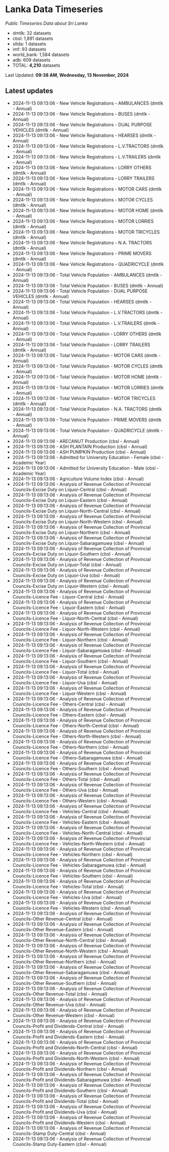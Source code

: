 # Lanka Data Timeseries
*Public Timeseries Data about Sri Lanka*

* dmtlk: 32 datasets
* cbsl: 1,891 datasets
* sltda: 1 datasets
* imf: 93 datasets
* world_bank: 1,584 datasets
* adb: 609 datasets
* TOTAL: **4,210** datasets

Last Updated: **09:38 AM, Wednesday, 13 November, 2024**

## Latest updates

* 2024-11-13 09:13:06 - New Vehicle Registrations - AMBULANCES (dmtlk - Annual)
* 2024-11-13 09:13:06 - New Vehicle Registrations - BUSES (dmtlk - Annual)
* 2024-11-13 09:13:06 - New Vehicle Registrations - DUAL PURPOSE VEHICLES (dmtlk - Annual)
* 2024-11-13 09:13:06 - New Vehicle Registrations - HEARSES (dmtlk - Annual)
* 2024-11-13 09:13:06 - New Vehicle Registrations - L.V.TRACTORS (dmtlk - Annual)
* 2024-11-13 09:13:06 - New Vehicle Registrations - L.V.TRAILERS (dmtlk - Annual)
* 2024-11-13 09:13:06 - New Vehicle Registrations - LORRY OTHERS (dmtlk - Annual)
* 2024-11-13 09:13:06 - New Vehicle Registrations - LORRY TRAILERS (dmtlk - Annual)
* 2024-11-13 09:13:06 - New Vehicle Registrations - MOTOR CARS (dmtlk - Annual)
* 2024-11-13 09:13:06 - New Vehicle Registrations - MOTOR CYCLES (dmtlk - Annual)
* 2024-11-13 09:13:06 - New Vehicle Registrations - MOTOR HOME (dmtlk - Annual)
* 2024-11-13 09:13:06 - New Vehicle Registrations - MOTOR LORRIES (dmtlk - Annual)
* 2024-11-13 09:13:06 - New Vehicle Registrations - MOTOR TRICYCLES (dmtlk - Annual)
* 2024-11-13 09:13:06 - New Vehicle Registrations - N.A. TRACTORS (dmtlk - Annual)
* 2024-11-13 09:13:06 - New Vehicle Registrations - PRIME MOVERS (dmtlk - Annual)
* 2024-11-13 09:13:06 - New Vehicle Registrations - QUADRICYCLE (dmtlk - Annual)
* 2024-11-13 09:13:06 - Total Vehicle Population - AMBULANCES (dmtlk - Annual)
* 2024-11-13 09:13:06 - Total Vehicle Population - BUSES (dmtlk - Annual)
* 2024-11-13 09:13:06 - Total Vehicle Population - DUAL PURPOSE VEHICLES (dmtlk - Annual)
* 2024-11-13 09:13:06 - Total Vehicle Population - HEARSES (dmtlk - Annual)
* 2024-11-13 09:13:06 - Total Vehicle Population - L.V.TRACTORS (dmtlk - Annual)
* 2024-11-13 09:13:06 - Total Vehicle Population - L.V.TRAILERS (dmtlk - Annual)
* 2024-11-13 09:13:06 - Total Vehicle Population - LORRY OTHERS (dmtlk - Annual)
* 2024-11-13 09:13:06 - Total Vehicle Population - LORRY TRAILERS (dmtlk - Annual)
* 2024-11-13 09:13:06 - Total Vehicle Population - MOTOR CARS (dmtlk - Annual)
* 2024-11-13 09:13:06 - Total Vehicle Population - MOTOR CYCLES (dmtlk - Annual)
* 2024-11-13 09:13:06 - Total Vehicle Population - MOTOR HOME (dmtlk - Annual)
* 2024-11-13 09:13:06 - Total Vehicle Population - MOTOR LORRIES (dmtlk - Annual)
* 2024-11-13 09:13:06 - Total Vehicle Population - MOTOR TRICYCLES (dmtlk - Annual)
* 2024-11-13 09:13:06 - Total Vehicle Population - N.A. TRACTORS (dmtlk - Annual)
* 2024-11-13 09:13:06 - Total Vehicle Population - PRIME MOVERS (dmtlk - Annual)
* 2024-11-13 09:13:06 - Total Vehicle Population - QUADRICYCLE (dmtlk - Annual)
* 2024-11-13 09:13:06 - ARECANUT Production (cbsl - Annual)
* 2024-11-13 09:13:06 - ASH PLANTAIN Production (cbsl - Annual)
* 2024-11-13 09:13:06 - ASH PUMPKIN Production (cbsl - Annual)
* 2024-11-13 09:13:06 - Admitted for University Education - Female (cbsl - Academic Year)
* 2024-11-13 09:13:06 - Admitted for University Education - Male (cbsl - Academic Year)
* 2024-11-13 09:13:06 - Agriculture Volume Index (cbsl - Annual)
* 2024-11-13 09:13:06 - Analysis of Revenue Collection of Provincial Councils-Excise Duty on Liquor-Central (cbsl - Annual)
* 2024-11-13 09:13:06 - Analysis of Revenue Collection of Provincial Councils-Excise Duty on Liquor-Eastern (cbsl - Annual)
* 2024-11-13 09:13:06 - Analysis of Revenue Collection of Provincial Councils-Excise Duty on Liquor-North-Central (cbsl - Annual)
* 2024-11-13 09:13:06 - Analysis of Revenue Collection of Provincial Councils-Excise Duty on Liquor-North-Western (cbsl - Annual)
* 2024-11-13 09:13:06 - Analysis of Revenue Collection of Provincial Councils-Excise Duty on Liquor-Northern (cbsl - Annual)
* 2024-11-13 09:13:06 - Analysis of Revenue Collection of Provincial Councils-Excise Duty on Liquor-Sabaragamuwa (cbsl - Annual)
* 2024-11-13 09:13:06 - Analysis of Revenue Collection of Provincial Councils-Excise Duty on Liquor-Southern (cbsl - Annual)
* 2024-11-13 09:13:06 - Analysis of Revenue Collection of Provincial Councils-Excise Duty on Liquor-Total (cbsl - Annual)
* 2024-11-13 09:13:06 - Analysis of Revenue Collection of Provincial Councils-Excise Duty on Liquor-Uva (cbsl - Annual)
* 2024-11-13 09:13:06 - Analysis of Revenue Collection of Provincial Councils-Excise Duty on Liquor-Western (cbsl - Annual)
* 2024-11-13 09:13:06 - Analysis of Revenue Collection of Provincial Councils-Licence Fee - Liquor-Central (cbsl - Annual)
* 2024-11-13 09:13:06 - Analysis of Revenue Collection of Provincial Councils-Licence Fee - Liquor-Eastern (cbsl - Annual)
* 2024-11-13 09:13:06 - Analysis of Revenue Collection of Provincial Councils-Licence Fee - Liquor-North-Central (cbsl - Annual)
* 2024-11-13 09:13:06 - Analysis of Revenue Collection of Provincial Councils-Licence Fee - Liquor-North-Western (cbsl - Annual)
* 2024-11-13 09:13:06 - Analysis of Revenue Collection of Provincial Councils-Licence Fee - Liquor-Northern (cbsl - Annual)
* 2024-11-13 09:13:06 - Analysis of Revenue Collection of Provincial Councils-Licence Fee - Liquor-Sabaragamuwa (cbsl - Annual)
* 2024-11-13 09:13:06 - Analysis of Revenue Collection of Provincial Councils-Licence Fee - Liquor-Southern (cbsl - Annual)
* 2024-11-13 09:13:06 - Analysis of Revenue Collection of Provincial Councils-Licence Fee - Liquor-Total (cbsl - Annual)
* 2024-11-13 09:13:06 - Analysis of Revenue Collection of Provincial Councils-Licence Fee - Liquor-Uva (cbsl - Annual)
* 2024-11-13 09:13:06 - Analysis of Revenue Collection of Provincial Councils-Licence Fee - Liquor-Western (cbsl - Annual)
* 2024-11-13 09:13:06 - Analysis of Revenue Collection of Provincial Councils-Licence Fee - Others-Central (cbsl - Annual)
* 2024-11-13 09:13:06 - Analysis of Revenue Collection of Provincial Councils-Licence Fee - Others-Eastern (cbsl - Annual)
* 2024-11-13 09:13:06 - Analysis of Revenue Collection of Provincial Councils-Licence Fee - Others-North-Central (cbsl - Annual)
* 2024-11-13 09:13:06 - Analysis of Revenue Collection of Provincial Councils-Licence Fee - Others-North-Western (cbsl - Annual)
* 2024-11-13 09:13:06 - Analysis of Revenue Collection of Provincial Councils-Licence Fee - Others-Northern (cbsl - Annual)
* 2024-11-13 09:13:06 - Analysis of Revenue Collection of Provincial Councils-Licence Fee - Others-Sabaragamuwa (cbsl - Annual)
* 2024-11-13 09:13:06 - Analysis of Revenue Collection of Provincial Councils-Licence Fee - Others-Southern (cbsl - Annual)
* 2024-11-13 09:13:06 - Analysis of Revenue Collection of Provincial Councils-Licence Fee - Others-Total (cbsl - Annual)
* 2024-11-13 09:13:06 - Analysis of Revenue Collection of Provincial Councils-Licence Fee - Others-Uva (cbsl - Annual)
* 2024-11-13 09:13:06 - Analysis of Revenue Collection of Provincial Councils-Licence Fee - Others-Western (cbsl - Annual)
* 2024-11-13 09:13:06 - Analysis of Revenue Collection of Provincial Councils-Licence Fee - Vehicles-Central (cbsl - Annual)
* 2024-11-13 09:13:06 - Analysis of Revenue Collection of Provincial Councils-Licence Fee - Vehicles-Eastern (cbsl - Annual)
* 2024-11-13 09:13:06 - Analysis of Revenue Collection of Provincial Councils-Licence Fee - Vehicles-North-Central (cbsl - Annual)
* 2024-11-13 09:13:06 - Analysis of Revenue Collection of Provincial Councils-Licence Fee - Vehicles-North-Western (cbsl - Annual)
* 2024-11-13 09:13:06 - Analysis of Revenue Collection of Provincial Councils-Licence Fee - Vehicles-Northern (cbsl - Annual)
* 2024-11-13 09:13:06 - Analysis of Revenue Collection of Provincial Councils-Licence Fee - Vehicles-Sabaragamuwa (cbsl - Annual)
* 2024-11-13 09:13:06 - Analysis of Revenue Collection of Provincial Councils-Licence Fee - Vehicles-Southern (cbsl - Annual)
* 2024-11-13 09:13:06 - Analysis of Revenue Collection of Provincial Councils-Licence Fee - Vehicles-Total (cbsl - Annual)
* 2024-11-13 09:13:06 - Analysis of Revenue Collection of Provincial Councils-Licence Fee - Vehicles-Uva (cbsl - Annual)
* 2024-11-13 09:13:06 - Analysis of Revenue Collection of Provincial Councils-Licence Fee - Vehicles-Western (cbsl - Annual)
* 2024-11-13 09:13:06 - Analysis of Revenue Collection of Provincial Councils-Other Revenue-Central (cbsl - Annual)
* 2024-11-13 09:13:06 - Analysis of Revenue Collection of Provincial Councils-Other Revenue-Eastern (cbsl - Annual)
* 2024-11-13 09:13:06 - Analysis of Revenue Collection of Provincial Councils-Other Revenue-North-Central (cbsl - Annual)
* 2024-11-13 09:13:06 - Analysis of Revenue Collection of Provincial Councils-Other Revenue-North-Western (cbsl - Annual)
* 2024-11-13 09:13:06 - Analysis of Revenue Collection of Provincial Councils-Other Revenue-Northern (cbsl - Annual)
* 2024-11-13 09:13:06 - Analysis of Revenue Collection of Provincial Councils-Other Revenue-Sabaragamuwa (cbsl - Annual)
* 2024-11-13 09:13:06 - Analysis of Revenue Collection of Provincial Councils-Other Revenue-Southern (cbsl - Annual)
* 2024-11-13 09:13:06 - Analysis of Revenue Collection of Provincial Councils-Other Revenue-Total (cbsl - Annual)
* 2024-11-13 09:13:06 - Analysis of Revenue Collection of Provincial Councils-Other Revenue-Uva (cbsl - Annual)
* 2024-11-13 09:13:06 - Analysis of Revenue Collection of Provincial Councils-Other Revenue-Western (cbsl - Annual)
* 2024-11-13 09:13:06 - Analysis of Revenue Collection of Provincial Councils-Profit and Dividends-Central (cbsl - Annual)
* 2024-11-13 09:13:06 - Analysis of Revenue Collection of Provincial Councils-Profit and Dividends-Eastern (cbsl - Annual)
* 2024-11-13 09:13:06 - Analysis of Revenue Collection of Provincial Councils-Profit and Dividends-North-Central (cbsl - Annual)
* 2024-11-13 09:13:06 - Analysis of Revenue Collection of Provincial Councils-Profit and Dividends-North-Western (cbsl - Annual)
* 2024-11-13 09:13:06 - Analysis of Revenue Collection of Provincial Councils-Profit and Dividends-Northern (cbsl - Annual)
* 2024-11-13 09:13:06 - Analysis of Revenue Collection of Provincial Councils-Profit and Dividends-Sabaragamuwa (cbsl - Annual)
* 2024-11-13 09:13:06 - Analysis of Revenue Collection of Provincial Councils-Profit and Dividends-Southern (cbsl - Annual)
* 2024-11-13 09:13:06 - Analysis of Revenue Collection of Provincial Councils-Profit and Dividends-Total (cbsl - Annual)
* 2024-11-13 09:13:06 - Analysis of Revenue Collection of Provincial Councils-Profit and Dividends-Uva (cbsl - Annual)
* 2024-11-13 09:13:06 - Analysis of Revenue Collection of Provincial Councils-Profit and Dividends-Western (cbsl - Annual)
* 2024-11-13 09:13:06 - Analysis of Revenue Collection of Provincial Councils-Stamp Duty-Central (cbsl - Annual)
* 2024-11-13 09:13:06 - Analysis of Revenue Collection of Provincial Councils-Stamp Duty-Eastern (cbsl - Annual)